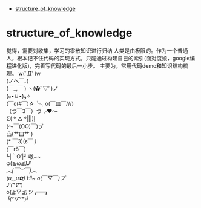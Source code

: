 - [structure_of_knowledge](#structure_of_knowledge)
# structure_of_knowledge
觉得，需要对收集，学习的零散知识进行归纳
人类是由极限的。作为一个普通人，根本记不住代码的实现方式，只能通过构建自己的索引(面对度娘，google编程进化版)，完善写代码的最后一小步。
主要为，常用代码demo和知识结构梳理。
w(ﾟДﾟ)w  
(ノへ￣、)  
(￣_,￣ )
ヽ(✿ﾟ▽ﾟ)ノ  
(๑•̀ㅂ•́)و✧  
(￣ε(#￣)☆╰╮o(￣皿￣///)  
（づ￣3￣）づ╭❤～  
Σ( ° △ °|||)︴  
(～￣(OO)￣)ブ  
凸(艹皿艹 )  
(* ￣3)(ε￣ *)  
(*￣rǒ￣)  
┗|｀O′|┛ 嗷~~  
φ(≧ω≦*)♪  
︿(￣︶￣)︿  
(u‿ฺu✿ฺ)
Hi~ o(*￣▽￣*)ブ  
♪(^∇^*)  
o(*≧▽≦)ツ┏━┓  
╰(*°▽°*)╯  
